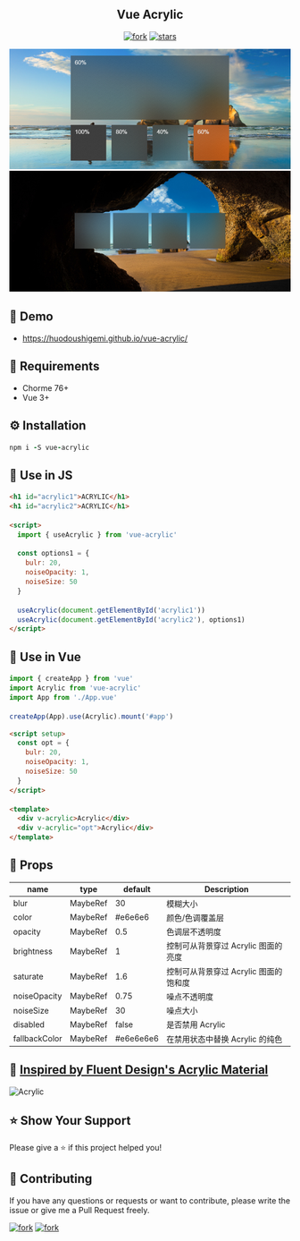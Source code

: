 <center>
<h2>Vue Acrylic</h2>

[![fork](https://img.shields.io/github/forks/huodoushigemi/vue-acrylic.svg?style=flat-square)](https://github.com/huodoushigemi/vue-acrylic)
[![stars](https://img.shields.io/github/stars/huodoushigemi/vue-acrylic.svg?style=flat-square)](https://github.com/huodoushigemi/vue-acrylic)

</center>

![screenshot](https://raw.githubusercontent.com/huodoushigemi/vue-acrylic/main/example/doc/demo1.png)
![screenshot](https://raw.githubusercontent.com/huodoushigemi/vue-acrylic/main/example/doc/demo2.png)

## 🌈 Demo

- https://huodoushigemi.github.io/vue-acrylic/

## 🚀 Requirements

- Chorme 76+
- Vue 3+

## ⚙️ Installation

```coffeescript
npm i -S vue-acrylic
```

## 🦄 Use in JS

```html
<h1 id="acrylic1">ACRYLIC</h1>
<h1 id="acrylic2">ACRYLIC</h1>

<script>
  import { useAcrylic } from 'vue-acrylic'

  const options1 = {
    bulr: 20,
    noiseOpacity: 1,
    noiseSize: 50
  }

  useAcrylic(document.getElementById('acrylic1'))
  useAcrylic(document.getElementById('acrylic2'), options1)
</script>
```

## 🦄 Use in Vue

```js
import { createApp } from 'vue'
import Acrylic from 'vue-acrylic'
import App from './App.vue'

createApp(App).use(Acrylic).mount('#app')
```

```html
<script setup>
  const opt = {
    bulr: 20,
    noiseOpacity: 1,
    noiseSize: 50
  }
</script>

<template>
  <div v-acrylic>Acrylic</div>
  <div v-acrylic="opt">Acrylic</div>
</template>
```

## 📄 Props

| name          | type              | default   | Description                           |
| ------------- | ----------------- | --------- | ------------------------------------- |
| blur          | MaybeRef<number>  | 30        | 模糊大小                              |
| color         | MaybeRef<string>  | #e6e6e6   | 颜色/色调覆盖层                       |
| opacity       | MaybeRef<number>  | 0.5       | 色调层不透明度                        |
| brightness    | MaybeRef<number>  | 1         | 控制可从背景穿过 Acrylic 图面的亮度   |
| saturate      | MaybeRef<number>  | 1.6       | 控制可从背景穿过 Acrylic 图面的饱和度 |
| noiseOpacity  | MaybeRef<number>  | 0.75      | 噪点不透明度                          |
| noiseSize     | MaybeRef<number>  | 30        | 噪点大小                              |
| disabled      | MaybeRef<boolean> | false     | 是否禁用 Acrylic                      |
| fallbackColor | MaybeRef<string>  | #e6e6e6e6 | 在禁用状态中替换 Acrylic 的纯色       |

## 🌈 [Inspired by Fluent Design's Acrylic Material](https://learn.microsoft.com/zh-cn/windows/apps/design/style/acrylic)

![](https://learn.microsoft.com/zh-cn/windows/apps/design/style/images/acrylic-recipe-diagram.jpg 'Acrylic')

## ⭐️ Show Your Support

Please give a ⭐️ if this project helped you!

## 👏 Contributing

If you have any questions or requests or want to contribute, please write the issue or give me a Pull Request freely.

[![fork](https://img.shields.io/github/forks/huodoushigemi/vue-acrylic.svg?style=flat-square)](https://github.com/huodoushigemi/vue-acrylic)
[![fork](https://img.shields.io/github/stars/huodoushigemi/vue-acrylic.svg?style=flat-square)](https://github.com/huodoushigemi/vue-acrylic)
